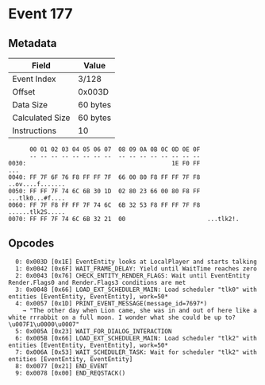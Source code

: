 # Event 177

## Metadata

| Field           | Value    |
|-----------------|----------|
| Event Index     | 3/128    |
| Offset          | 0x003D   |
| Data Size       | 60 bytes |
| Calculated Size | 60 bytes |
| Instructions    | 10       |

```
      00 01 02 03 04 05 06 07  08 09 0A 0B 0C 0D 0E 0F
      -- -- -- -- -- -- -- --  -- -- -- -- -- -- -- --
0030:                                         1E F0 FF               ...
0040: FF 7F 6F 76 F8 FF FF 7F  66 00 80 F8 FF FF 7F F8  ..ov....f.......
0050: FF FF 7F 74 6C 6B 30 1D  02 80 23 66 00 80 F8 FF  ...tlk0...#f....
0060: FF 7F F8 FF FF 7F 74 6C  6B 32 53 F8 FF FF 7F F8  ......tlk2S.....
0070: FF FF 7F 74 6C 6B 32 21  00                       ...tlk2!.       
```

## Opcodes

```
  0: 0x003D [0x1E] EventEntity looks at LocalPlayer and starts talking
  1: 0x0042 [0x6F] WAIT_FRAME_DELAY: Yield until WaitTime reaches zero
  2: 0x0043 [0x76] CHECK_ENTITY_RENDER_FLAGS: Wait until EventEntity Render.Flags0 and Render.Flags3 conditions are met
  3: 0x0048 [0x66] LOAD_EXT_SCHEDULER_MAIN: Load scheduler "tlk0" with entities [EventEntity, EventEntity], work=50*
  4: 0x0057 [0x1D] PRINT_EVENT_MESSAGE(message_id=7697*)
    → "The other day when Lion came, she was in and out of here like a white rrrabbit on a full moon. I wonder what she could be up to?\u007F1\u0000\u0007"
  5: 0x005A [0x23] WAIT_FOR_DIALOG_INTERACTION
  6: 0x005B [0x66] LOAD_EXT_SCHEDULER_MAIN: Load scheduler "tlk2" with entities [EventEntity, EventEntity], work=50*
  7: 0x006A [0x53] WAIT_SCHEDULER_TASK: Wait for scheduler "tlk2" with entities [EventEntity, EventEntity]
  8: 0x0077 [0x21] END_EVENT
  9: 0x0078 [0x00] END_REQSTACK()
```
